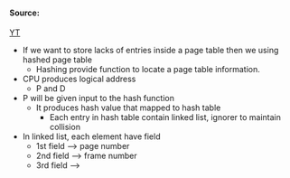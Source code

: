 #### Source:
[YT](https://www.youtube.com/watch?v=NyWcVoKjDu4&list=PLXj4XH7LcRfDrdQuJTHIPmKMpa7eYVaPm&index=58)

* If we want to store lacks of entries inside a page table then we using hashed page table
	* Hashing provide function to locate a page table information.
* CPU produces logical address
	* P and D
* P will be given input to the hash function
	* It produces hash value that mapped to hash table
		* Each entry in hash table contain linked list, ignorer to maintain collision
* In linked list, each element have field
	* 1st field --> page number
	* 2nd field --> frame number
	* 3rd field --> 